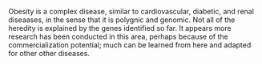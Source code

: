 Obesity is a complex disease, similar to cardiovascular, diabetic, and renal diseaases, in the sense that it is polygnic and genomic. Not all of the heredity is explained by the genes identified so far. It appears more research has been conducted in this area, perhaps because of the commercialization potential; much can be learned from here and adapted for other other diseases. 
